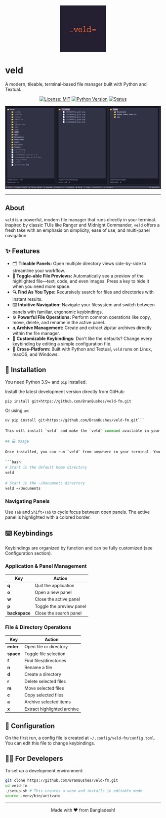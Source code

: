 <p align="center">
  <a href="https://github.com/BranBushes/veld-fm">
    <img src="https://raw.githubusercontent.com/BranBushes/veld-fm/master/.assets/logo.png" alt="veld logo" width="150">
  </a>
</p>

# veld

A modern, tileable, terminal-based file manager built with Python and Textual.

<div align="center">

[![License: MIT](https://img.shields.io/badge/License-MIT-blue.svg)](https://opensource.org/licenses/MIT)
[![Python Version](https://img.shields.io/badge/python-3.9+-brightgreen.svg)](https://www.python.org/downloads/)
[![Status](https://img.shields.io/badge/status-active-success.svg)](https://github.com/BranBushes/veld-fm)
 <!--[![PyPI version](https://img.shields.io/pypi/v/veld-fm.svg)](https://pypi.org/project/veld-fm/)  Add this line after publishing to PyPI -->

</div>

![A screenshot of the veld file manager in action.](https://raw.githubusercontent.com/BranBushes/veld-fm/master/.assets/ss.png)

---

## About

`veld` is a powerful, modern file manager that runs directly in your terminal. Inspired by classic TUIs like Ranger and Midnight Commander, `veld` offers a fresh take with an emphasis on simplicity, ease of use, and multi-panel navigation.

## ✨ Features

*   🗂️ **Tileable Panels:** Open multiple directory views side-by-side to streamline your workflow.
*   **📂 Toggle-able File Previews:** Automatically see a preview of the highlighted file—text, code, and even images. Press a key to hide it when you need more space.
*   **🔍 Find As You Type:** Recursively search for files and directories with instant results.
*   ⌨️ **Intuitive Navigation:** Navigate your filesystem and switch between panels with familiar, ergonomic keybindings.
*   ⚙️ **Powerful File Operations:** Perform common operations like copy, move, delete, and rename in the active panel.
*   **ዚ Archive Management:** Create and extract zip/tar archives directly within the file manager.
*   🎨 **Customizable Keybindings:** Don't like the defaults? Change every keybinding by editing a simple configuration file.
*   🐧 **Cross-Platform:** Built with Python and Textual, `veld` runs on Linux, macOS, and Windows.

## 🚀 Installation

You need Python 3.9+ and `pip` installed.

Install the latest development version directly from GitHub:

```bash
pip install git+https://github.com/BranBushes/veld-fm.git
```

Or using `uv`:
```bash
uv pip install git+https://github.com/BranBushes/veld-fm.git```

This will install `veld` and make the `veld` command available in your terminal.

## 💻 Usage

Once installed, you can run `veld` from anywhere in your terminal. You can also provide an optional starting directory for the first panel.

```bash
# Start in the default home directory
veld

# Start in the ~/Documents directory
veld ~/Documents
```

### Navigating Panels

Use `Tab` and `Shift+Tab` to cycle focus between open panels. The active panel is highlighted with a colored border.

## ⌨️ Keybindings

Keybindings are organized by function and can be fully customized (see Configuration section).

### Application & Panel Management

| Key           | Action                 |
|---------------|------------------------|
| **q**         | Quit the application   |
| **o**         | Open a new panel       |
| **w**         | Close the active panel |
| **p**         | Toggle the preview panel|
| **backspace** | Close the search panel |

### File & Directory Operations

| Key         | Action                |
|-------------|-----------------------|
| **enter**   | Open file or directory |
| **space**   | Toggle file selection |
| **f**       | Find files/directories|
| **n**       | Rename a file         |
| **d**       | Create a directory    |
| **r**       | Delete selected files |
| **m**       | Move selected files   |
| **c**       | Copy selected files   |
| **a**       | Archive selected items|
| **x**       | Extract highlighted archive |

## 🔧 Configuration

On the first run, a config file is created at `~/.config/veld-fm/config.toml`. You can edit this file to change keybindings.

## 🧑‍💻 For Developers

To set up a development environment:
```bash
git clone https://github.com/BranBushes/veld-fm.git
cd veld-fm
./setup.sh # This creates a venv and installs in editable mode
source .venv/bin/activate
```

---

<p align="center">
  Made with ❤️ from Bangladesh!
</p>

